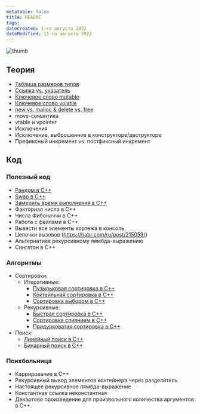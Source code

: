 ```yaml
---
metatable: false
title: README
tags:
dateCreated: 1-го августа 2022
dateModified: 11-го августа 2022
---
```


![thumb](https://user-images.githubusercontent.com/47476146/184167745-45c22bfe-c058-42ac-a10f-b79f9c566b4a.png)


## Теория 

- [Таблица размеров типов](Теория/%D0%A2%D0%B0%D0%B1%D0%BB%D0%B8%D1%86%D0%B0%20%D1%80%D0%B0%D0%B7%D0%BC%D0%B5%D1%80%D0%BE%D0%B2%20%D1%82%D0%B8%D0%BF%D0%BE%D0%B2.md)
- [Ссылка vs. указатель](Теория/%D0%A1%D1%81%D1%8B%D0%BB%D0%BA%D0%B0%20vs.%20%D1%83%D0%BA%D0%B0%D0%B7%D0%B0%D1%82%D0%B5%D0%BB%D1%8C.md)
- [Ключевое слово mutable](Теория/%D0%9A%D0%BB%D1%8E%D1%87%D0%B5%D0%B2%D0%BE%D0%B5%20%D1%81%D0%BB%D0%BE%D0%B2%D0%BE%20mutable.md)
- [Ключевое слово volatile](Теория/%D0%9A%D0%BB%D1%8E%D1%87%D0%B5%D0%B2%D0%BE%D0%B5%20%D1%81%D0%BB%D0%BE%D0%B2%D0%BE%20volatile.md)
- [new vs. malloc & delete vs. free](Теория/new%20vs.%20malloc%20&%20delete%20vs.%20free.md)
- move-семантика
- vtable и vpointer
- Исключения
- Исключение, выброшенное в конструкторе/деструкторе
- Префиксный инкремент vs. постфиксный инкремент

## Код

### Полезный код

- [Рандом в С++](Код/%D0%A0%D0%B0%D0%BD%D0%B4%D0%BE%D0%BC%20%D0%B2%20%D0%A1++.md)
- [Swap в C++](Код/Swap%20%D0%B2%20C++.md)
- [Замерить время выполнения в C++](Код/%D0%97%D0%B0%D0%BC%D0%B5%D1%80%D0%B8%D1%82%D1%8C%20%D0%B2%D1%80%D0%B5%D0%BC%D1%8F%20%D0%B2%D1%8B%D0%BF%D0%BE%D0%BB%D0%BD%D0%B5%D0%BD%D0%B8%D1%8F%20%D0%B2%20C++.md)
- Факториал числа в C++
- Числа Фибоначчи в C++
- Работа с файлами в C++
- Вывести все элементы кортежа в консоль
- Цепочки вызовов (https://habr.com/ru/post/215059/)
- Альтернатива рекурсивному лямбда-выражению
- Синглтон в C++

### Алгоритмы

- Сортировки:
	- Итеративные:
		- [Пузырьковая сортировка в C++](Код/%D0%9F%D1%83%D0%B7%D1%8B%D1%80%D1%8C%D0%BA%D0%BE%D0%B2%D0%B0%D1%8F%20%D1%81%D0%BE%D1%80%D1%82%D0%B8%D1%80%D0%BE%D0%B2%D0%BA%D0%B0%20%D0%B2%20C++.md)
		- [Коктейльная сортировка в С++](Код/%D0%9A%D0%BE%D0%BA%D1%82%D0%B5%D0%B9%D0%BB%D1%8C%D0%BD%D0%B0%D1%8F%20%D1%81%D0%BE%D1%80%D1%82%D0%B8%D1%80%D0%BE%D0%B2%D0%BA%D0%B0%20%D0%B2%20%D0%A1++.md)
		- [Сортировка выбором в C++](Код/%D0%A1%D0%BE%D1%80%D1%82%D0%B8%D1%80%D0%BE%D0%B2%D0%BA%D0%B0%20%D0%B2%D1%8B%D0%B1%D0%BE%D1%80%D0%BE%D0%BC%20%D0%B2%20C++.md)
	- Рекурсивные:
		- [Быстрая сортировка в C++](Код/%D0%91%D1%8B%D1%81%D1%82%D1%80%D0%B0%D1%8F%20%D1%81%D0%BE%D1%80%D1%82%D0%B8%D1%80%D0%BE%D0%B2%D0%BA%D0%B0%20%D0%B2%20C++.md)
		- [Сортировка слиянием в C++](Код/%D0%A1%D0%BE%D1%80%D1%82%D0%B8%D1%80%D0%BE%D0%B2%D0%BA%D0%B0%20%D1%81%D0%BB%D0%B8%D1%8F%D0%BD%D0%B8%D0%B5%D0%BC%20%D0%B2%20C++.md)
		- [Придурковатая сортировка в С++](Код/%D0%9F%D1%80%D0%B8%D0%B4%D1%83%D1%80%D0%BA%D0%BE%D0%B2%D0%B0%D1%82%D0%B0%D1%8F%20%D1%81%D0%BE%D1%80%D1%82%D0%B8%D1%80%D0%BE%D0%B2%D0%BA%D0%B0%20%D0%B2%20%D0%A1++.md)
- Поиск:
	- [Линейный поиск в C++](Код/%D0%9B%D0%B8%D0%BD%D0%B5%D0%B9%D0%BD%D1%8B%D0%B9%20%D0%BF%D0%BE%D0%B8%D1%81%D0%BA%20%D0%B2%20C++.md)
	- [Бинарный поиск в C++](Код/%D0%91%D0%B8%D0%BD%D0%B0%D1%80%D0%BD%D1%8B%D0%B9%20%D0%BF%D0%BE%D0%B8%D1%81%D0%BA%20%D0%B2%20C++.md)

### Психбольница

- Каррирование в C++
- Рекурсивный вывод элементов контейнера через разделитель
- Настоящее рекурсивное лямбда-выражение
- Константная ссылка неконстантная
- Декартово произведение для произвольного количества аргументов в С++.
